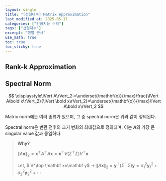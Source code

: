 ```yaml
---
layout: single
title: "[선형대수] Matrix Approximation"
last_modified_at: 2025-05-17
categories: ["인공지능 수학"]
tags: ["선형대수"]
excerpt: "행렬 근사"
use_math: true
toc: true
toc_sticky: true
---
```


## Rank-k Approximation

## Spectral Norm

$$
\displaystyle\lVert A\rVert_2:=\underset{\mathbf{x}}{\max}\frac{\lVert A\bold x\rVert_2}{\lVert \bold x\rVert_2}=\underset{\mathbf{x}}{\max}\lVert A\bold x\rVert_2
$$

Matrix norm에는 여러 종류가 있으며, 그 중 spectral norm은 위와 같이 정의된다.

Spectral norm은 변환 전후의 크기 변화의 최대값으로 정의되며, 이는 $A$의 가장 큰 singular value 값과 동일하다.

> **Why?**
>
> $\lVert A\mathbf x\rVert_2=\mathbf x^\top A^\top A\mathbf x=\mathbf x^\top V(\Sigma^\top\Sigma)V^\top\mathbf x$
>
> Let, $ V^\top \mathbf x=\mathbf y$ → $\lVert A\mathbf x\rVert_2=\mathbf y^\top(\Sigma^\top\Sigma)\mathbf y=\sigma_1^2\mathbf y_1^2+\sigma_2^2\mathbf y_2^2+\cdots$
